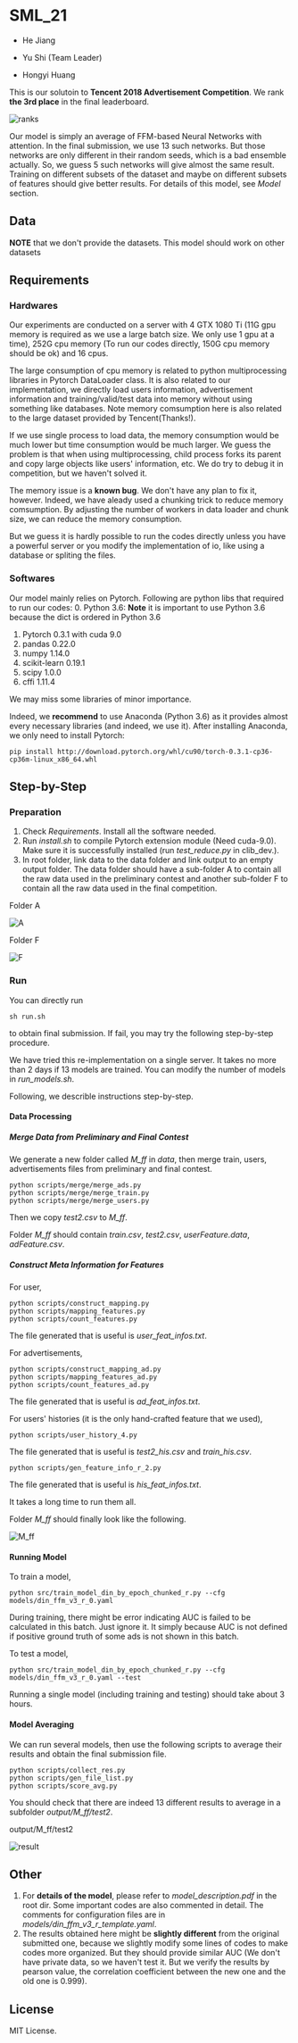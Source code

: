 # SML_21
* He Jiang

* Yu Shi (Team Leader) 

* Hongyi Huang

This is our solutoin to __Tencent 2018 Advertisement Competition__. We rank __the 3rd place__ in the final leaderboard. 

![ranks](figs/ranks.png)

Our model is simply an average of FFM-based Neural Networks with attention.
In the final submission, we use 13 such networks. But those networks are only different in their random seeds, which is a bad ensemble actually.
So, we guess 5 such networks will give almost the same result. Training on different subsets of the dataset and maybe on different subsets of features should 
give better results. For details of this model, see _Model_ section.


## Data
__NOTE__ that we don't provide the datasets. This model should work on other datasets 

## Requirements

### Hardwares
Our experiments are conducted on a server with 4 GTX 1080 Ti (11G gpu memory is required as we use a large batch size. We
only use 1 gpu at a time), 252G cpu memory (To run our codes directly, 150G cpu memory should be ok) and 16 cpus.

The large consumption of cpu memory is related to python multiprocessing libraries in Pytorch DataLoader class. 
It is also related to our implementation, we directly load users information, advertisement information and 
training/valid/test data into memory without using something like databases. Note memory comsumption here is also related to the large dataset provided by Tencent(Thanks!).

If we use single process to load data, the memory consumption would be much lower but time consumption would be much 
larger. We guess the problem is that when using multiprocessing, child process forks its parent and copy large objects 
like users' information, etc. We do try to debug it in competition, but we haven't solved it. 

The memory issue is a __known bug__. We don't have any plan to fix it, however. 
Indeed, we have aleady used a chunking trick to reduce memory comsumption. 
By adjusting the number of workers in data loader and chunk size, we can reduce the memory consumption. 

But we guess it is hardly possible to run the codes directly unless you have a powerful server or you modify the implementation of io, like using a database or spliting the files.

### Softwares
Our model mainly relies on Pytorch. Following are python libs that required to run our codes:
0. Python 3.6: __Note__ it is important to use Python 3.6 because the dict is ordered in Python 3.6
1. Pytorch 0.3.1 with cuda 9.0
2. pandas  0.22.0
3. numpy 1.14.0
4. scikit-learn 0.19.1
5. scipy 1.0.0
6. cffi 1.11.4

We may miss some libraries of minor importance.

Indeed, we __recommend__ to use Anaconda (Python 3.6) as it provides almost every necessary libraries (and indeed, we use it).
After installing Anaconda, we only need to install Pytorch:
```
pip install http://download.pytorch.org/whl/cu90/torch-0.3.1-cp36-cp36m-linux_x86_64.whl
```

## Step-by-Step

### Preparation
1. Check _Requirements_. Install all the software needed.
2. Run _install.sh_ to compile Pytorch extension module (Need cuda-9.0). 
Make sure it is successfully installed (run _test_reduce.py_ in clib_dev.).
3. In root folder, link data to the data folder and link output to an empty output folder.
The data folder should have a sub-folder A to contain all the raw data used in the preliminary contest and 
another sub-folder F to contain all the raw data used in the final competition.

Folder A

![A](figs/A.png)

Folder F

![F](figs/F.png)

### Run
You can directly run 
```
sh run.sh
```
to obtain final submission. If fail, you may try the following step-by-step procedure.

We have tried this re-implementation on a single server. It takes no more than 2 days if 13 models are trained. 
You can modify the number of models in _run_models.sh_.

Following, we describle instructions step-by-step.

#### Data Processing

##### Merge Data from Preliminary and Final Contest
We generate a new folder called _M_ff_ in _data_, then merge train, users, advertisements files from preliminary 
and final contest.
```
python scripts/merge/merge_ads.py
python scripts/merge/merge_train.py
python scripts/merge/merge_users.py
```
Then we copy _test2.csv_ to _M_ff_.

Folder _M_ff_ should contain _train.csv_, _test2.csv_, _userFeature.data_, _adFeature.csv_.


##### Construct Meta Information for Features
For user, 
```
python scripts/construct_mapping.py
python scripts/mapping_features.py
python scripts/count_features.py
```
The file generated that is useful is _user_feat_infos.txt_.

For advertisements,
```
python scripts/construct_mapping_ad.py
python scripts/mapping_features_ad.py
python scripts/count_features_ad.py
```
The file generated that is useful is _ad_feat_infos.txt_.

For users' histories (it is the only hand-crafted feature that we used),
```
python scripts/user_history_4.py
```
The file generated that is useful is _test2_his.csv_ and _train_his.csv_.
```
python scripts/gen_feature_info_r_2.py
```
The file generated that is useful is _his_feat_infos.txt_.

It takes a long time to run them all. 

Folder _M_ff_ should finally look like the following.

![M_ff](figs/M_ff.png)

#### Running Model
To train a model, 
```
python src/train_model_din_by_epoch_chunked_r.py --cfg models/din_ffm_v3_r_0.yaml
```
During training, there might be error indicating AUC is failed to be calculated in this batch. Just ignore it. It simply 
because AUC is not defined if positive ground truth of some ads is not shown in this batch.


To test a model,
```
python src/train_model_din_by_epoch_chunked_r.py --cfg models/din_ffm_v3_r_0.yaml --test
```

Running a single model (including training and testing) should take about 3 hours.

#### Model Averaging

We can run several models, then use the following scripts to average their results and obtain the final submission file.
```
python scripts/collect_res.py
python scripts/gen_file_list.py
python scripts/score_avg.py
```
You should check that there are indeed 13 different results to average in a subfolder _output/M_ff/test2_.

output/M_ff/test2

![result](figs/results.png)

## Other
1. For __details of the model__, please refer to _model_description.pdf_ in the root dir. Some important codes are also
commented in detail. The comments for configuration files are in _models/din_ffm_v3_r_template.yaml_.
2. The results obtained here might be __slightly different__ from the original submitted one, because we slightly modify 
some lines of codes to make codes more organized. But they should provide similar AUC (We don't have private data, 
so we haven't test it. But we verify the results by pearson value, the correlation coefficient between the new one and the old one is 0.999). 

## License
MIT License.

